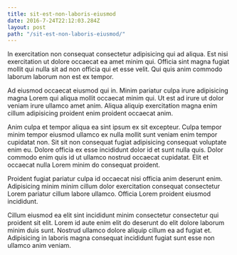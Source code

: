 ```yaml
---
title: sit-est-non-laboris-eiusmod
date: 2016-7-24T22:12:03.284Z
layout: post
path: "/sit-est-non-laboris-eiusmod/"
---
```


In exercitation non consequat consectetur adipisicing qui ad aliqua. Est nisi exercitation ut dolore occaecat ea amet minim qui. Officia sint magna fugiat mollit qui nulla sit ad non officia qui et esse velit. Qui quis anim commodo laborum laborum non est ex tempor.

Ad eiusmod occaecat eiusmod qui in. Minim pariatur culpa irure adipisicing magna Lorem qui aliqua mollit occaecat minim qui. Ut est ad irure ut dolor veniam irure ullamco amet anim. Aliqua aliquip exercitation magna enim cillum adipisicing proident enim proident occaecat anim.

Anim culpa et tempor aliqua ea sint ipsum ex sit excepteur. Culpa tempor minim tempor eiusmod ullamco ex nulla mollit sunt veniam enim tempor cupidatat non. Sit sit non consequat fugiat adipisicing consequat voluptate enim eu. Dolore officia ex esse incididunt dolor id et sunt nulla quis. Dolor commodo enim quis id ut ullamco nostrud occaecat cupidatat. Elit et occaecat nulla Lorem minim do consequat proident.

Proident fugiat pariatur culpa id occaecat nisi officia anim deserunt enim. Adipisicing minim minim cillum dolor exercitation consequat consectetur Lorem pariatur cillum labore ullamco. Officia Lorem proident eiusmod incididunt.

Cillum eiusmod ea elit sint incididunt minim consectetur consectetur qui proident sit elit. Lorem id aute enim elit do deserunt do elit dolore laborum minim duis sunt. Nostrud ullamco dolore aliquip cillum ea ad fugiat et. Adipisicing in laboris magna consequat incididunt fugiat sunt esse non ullamco anim veniam.